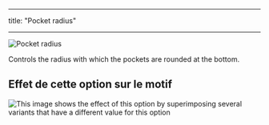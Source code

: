 - - -
title: "Pocket radius"
- - -

![Pocket radius](pocketradius.svg)

Controls the radius with which the pockets are rounded at the bottom.

## Effet de cette option sur le motif

![This image shows the effect of this option by superimposing several variants that have a different value for this option](carlton_pocketradius_sample.svg "Effect of this option on the pattern")
